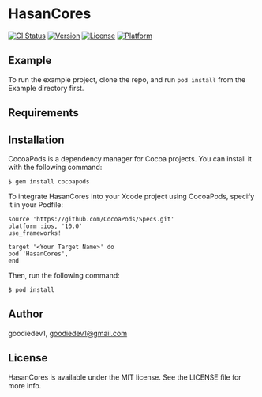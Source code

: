 # HasanCores

[![CI Status](https://img.shields.io/travis/goodiedev1/HasanCores.svg?style=flat)](https://travis-ci.org/goodiedev1/HasanCores)
[![Version](https://img.shields.io/cocoapods/v/HasanCores.svg?style=flat)](https://cocoapods.org/pods/HasanCores)
[![License](https://img.shields.io/cocoapods/l/HasanCores.svg?style=flat)](https://cocoapods.org/pods/HasanCores)
[![Platform](https://img.shields.io/cocoapods/p/HasanCores.svg?style=flat)](https://cocoapods.org/pods/HasanCores)

## Example

To run the example project, clone the repo, and run `pod install` from the Example directory first.

## Requirements


## Installation

CocoaPods is a dependency manager for Cocoa projects. You can install it with the following command:

```
$ gem install cocoapods
```

To integrate HasanCores into your Xcode project using CocoaPods, specify it in your Podfile:

```
source 'https://github.com/CocoaPods/Specs.git'
platform :ios, '10.0'
use_frameworks!

target '<Your Target Name>' do
pod 'HasanCores',
end
```

Then, run the following command:

```
$ pod install
```

## Author

goodiedev1, goodiedev1@gmail.com

## License

HasanCores is available under the MIT license. See the LICENSE file for more info.
